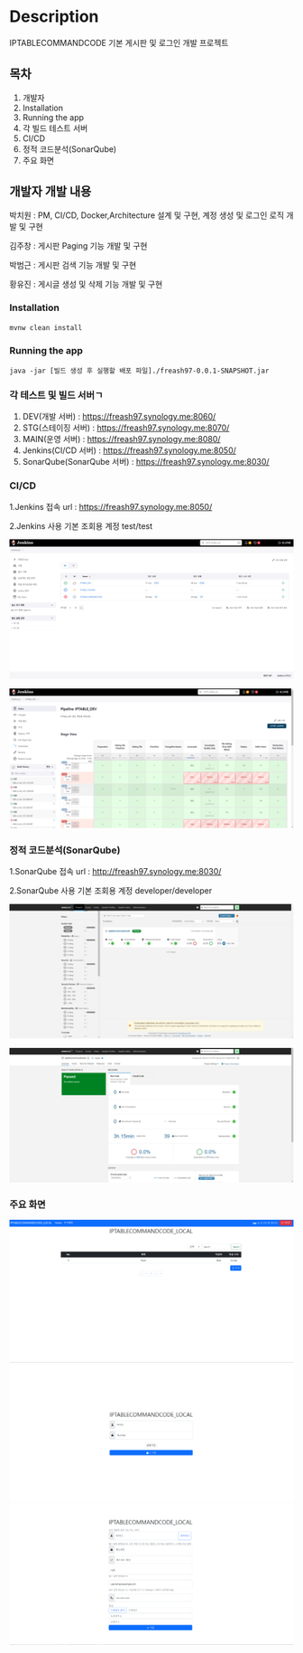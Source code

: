 # Description
IPTABLECOMMANDCODE 기본 게시판 및 로그인 개발 프로젝트

## 목차
1. 개발자
2. Installation
2. Running the app
3. 각 빌드 테스트 서버
4. CI/CD
5. 정적 코드분석(SonarQube)
6. 주요 화면
## 개발자 개발 내용
박치원 : PM, CI/CD, Docker,Architecture 설계 및 구현, 계정 생성 및 로그인 로직 개발 및 구현

김주창 : 게시판 Paging 기능 개발 및 구현

박범근 : 게시판 검색 기능 개발 및 구현

황유진 : 게시글 생성 및 삭제 기능 개발 및 구현
### Installation
```
mvnw clean install
```
### Running the app
```
java -jar [빌드 생성 후 실행할 배포 파일]./freash97-0.0.1-SNAPSHOT.jar
```
### 각 테스트 및 빌드 서버ㄱ
1. DEV(개발 서버) : <https://freash97.synology.me:8060/>
2. STG(스테이징 서버) : <https://freash97.synology.me:8070/>
3. MAIN(운영 서버) : <https://freash97.synology.me:8080/>
4. Jenkins(CI/CD 서버) : <https://freash97.synology.me:8050/>
5. SonarQube(SonarQube 서버) : <https://freash97.synology.me:8030/>

### CI/CD
1.Jenkins 접속 url : <https://freash97.synology.me:8050/>

2.Jenkins 사용 기본 조회용 계정 test/test

![jenkins 화면](file/jenkins.png)

![jenkins 빌드 화면](file/jenkins2.png)

### 정적 코드분석(SonarQube)
1.SonarQube 접속 url : <http://freash97.synology.me:8030/>

2.SonarQube 사용 기본 조회용 계정 developer/developer

![SonarQube 화면](file/SonarQube.png)

![SonarQube 정적 분석 화면](file/SonarQube2.png)

### 주요 화면
![index 화면](file/index.png)
![Sign_In 화면](file/Sign_In.png)
![Sign_Up 화면](file/Sign_Up.png)
